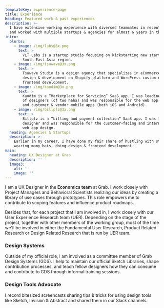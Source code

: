 ```yaml
---
templateKey: experience-page
title: Experience
heading: Featured work & past experiences
description: >-
  I have extensive working experience with diversed teammates in recent years,
  and worked with multiple startups & agencies for almost 6 years in the past.
intro:
  blurbs:
    - image: /img/labs@3x.png
      text: >
        VLT Labs is a startup studio focusing on kickstarting new startups in
        South East Asia region.
    - image: /img/tsuwave@3x.png
      text: >
        Tsuwave Studio is a design agency that specializes in eCommerce custom
        design & development on Shopify platform and WordPress custom design &
        frontend development.
    - image: /img/kaodim@3x.png
      text: >
        Kaodim is a “Marketplace for Servicing” SaaS app. I was leading a team
        of designers (of two haha) and was responsible for the web app design,
        and customer & vendor mobile apps (both iOS and Android).
    - image: /img/billplz@3x.png
      text: >
        Billplz is a “billing and payment collection” SaaS app. I was the only
        designer and was responsible for the customer-facing and internal tools
        web app design.
  heading: Agencies & Startups
  description: >-
    Earlier in my career, I have done my fair share of hustling with startups
    wearing many hats, doing design & frontend development.
main:
  heading: UX Designer at Grab
  description: ''
  image3:
    alt: ''
    image: ''
---
```

I am a UX Designer in the **Economics team** at Grab. I work closely with Project Managers and Behavioral Scientists realizing our ideas by creating a library of use cases through prototypes. This role empowers me to contribute to scoping features and influence product roadmaps.

Besides that, for each project that I am involved in, I work closely with our User Experience Research team (UER). Depending on the stage of the project, together with other members of the working group, most of the time we'll be involved in either the Fundamental User Research, Product Related Research or Design Related Research that is run by UER team.

<h3 class="f4 mt4 mb2 fw6 lh-solid">Design Systems</h3>
Outside of my official role, I am involved as a committee member of Grab Design Systems (GDS). I help to maintain our official Sketch Libraries, shape contribution processes, and teach fellow designers how they can consume and contribute to GDS through informal training sessions.

<h3 class="f4 mt4 mb2 fw6 lh-solid">Design Tools Advocate</h3>
I record bitesized screencasts sharing tips & tricks for using design tools like Sketch, Invision & Abstract and shared them in our Slack channels.
